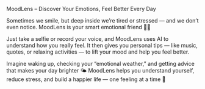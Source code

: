  MoodLens – Discover Your Emotions, Feel Better Every Day

Sometimes we smile, but deep inside we’re tired or stressed — and we don’t even notice.
MoodLens is your smart emotional friend 💬💛

Just take a selfie or record your voice, and MoodLens uses AI to understand how you really feel.
It then gives you personal tips — like music, quotes, or relaxing activities — to lift your mood and help you feel better.

Imagine waking up, checking your “emotional weather,” and getting advice that makes your day brighter 🌤️
MoodLens helps you understand yourself, reduce stress, and build a happier life — one feeling at a time 💫
